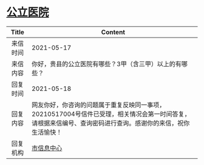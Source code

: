 # <a href="http://www.shangluo.gov.cn/zmhd/ldxxxx.jsp?urltype=leadermail.LeaderMailContentUrl&wbtreeid=1112&leadermailid=7254">公立医院</a>
|Title|Content|
|:---:|---|
|来信时间|2021-05-17|
|来信内容|你好，贵县的公立医院有哪些？3甲（含三甲）以上的有哪些？|
|回复时间|2021-05-18|
|回复内容|网友你好，你咨询的问题属于重复反映同一事项，20210517004号信件已受理，相关情况会第一时间答复，请根据来信编号、查询密码进行查询。感谢你的来信，祝你生活愉快！|
|回复机构|<a href="../../categories/agencies/市信息中心.md">市信息中心</a>|

